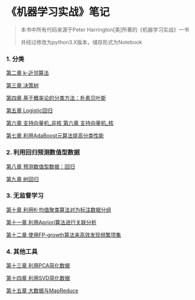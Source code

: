 # 《机器学习实战》笔记

> 本书中所有代码来源于Peter Harrington[美]所著的《机器学习实战》一书
>
> 并经过修改为python3.X版本，储存形式为Notebook

### 1. 分类

[第二章 k-近邻算法 ](http://nbviewer.jupyter.org/github/KuiyuanZhang/Machine-Learning-in-Action/tree/master/chapter2/KNN.ipynb)

[第三章 决策树](http://nbviewer.jupyter.org/github/KuiyuanZhang/Machine-Learning-in-Action/tree/master/chapter3/tree.ipynb)

[第四章 基于概率论的分类方法：朴素贝叶斯 ](http://nbviewer.jupyter.org/github/KuiyuanZhang/Machine-Learning-in-Action/tree/master/chapter4/bayes.ipynb)

[第五章  Logistic回归](http://nbviewer.jupyter.org/github/KuiyuanZhang/Machine-Learning-in-Action/tree/master/chapter5/Logistic.ipynb)

[第六章 支持向量机_非核 ](http://nbviewer.jupyter.org/github/KuiyuanZhang/Machine-Learning-in-Action/tree/master/chapter6/SVM_no_kernel.ipynb)                                 [第六章 支持向量机_核 ](https://github.com/KuiyuanZhang/Machine-Learning-in-Action/tree/master/chapter6/SVM_kernel.ipynb)

[第七章 利用AdaBoost元算法提高分类性能 ](https://github.com/KuiyuanZhang/Machine-Learning-in-Action/tree/master/chapter7/AdaBoost.ipynb)

### 2. 利用回归预测数值型数据

[第八章 预测数值型数据：回归 ](https://github.com/KuiyuanZhang/Machine-Learning-in-Action/tree/master/chapter8/regression.ipynb)

[第九章 树回归 ](http://nbviewer.jupyter.org/github/KuiyuanZhang/Machine-Learning-in-Action/tree/master/chapter9/cart_tree.ipynb)

### 3. 无监督学习

[第十章 利用K-均值聚类算法对为标注数据分组 ](http://nbviewer.jupyter.org/github/KuiyuanZhang/Machine-Learning-in-Action/tree/master/chapter10/KNN.ipynb)

[第十一章 利用Apriori算法进行关联分析](http://nbviewer.jupyter.org/github/KuiyuanZhang/Machine-Learning-in-Action/tree/master/chapter11/KNN.ipynb)

[第十二章 使用FP-growth算法来高效发现频繁项集 ](http://nbviewer.jupyter.org/github/KuiyuanZhang/Machine-Learning-in-Action/tree/master/chapter12/KNN.ipynb)

### 4. 其他工具

[第十三章 利用PCA简化数据 ](http://nbviewer.jupyter.org/github/KuiyuanZhang/Machine-Learning-in-Action/tree/master/chapter13/KNN.ipynb)

[第十四章 利用SVD简化数据 ](http://nbviewer.jupyter.org/github/KuiyuanZhang/Machine-Learning-in-Action/tree/master/chapter14/KNN.ipynb)

[第十五章 大数据与MapReduce ](http://nbviewer.jupyter.org/github/KuiyuanZhang/Machine-Learning-in-Action/tree/master/chapter15/KNN.ipynb)





